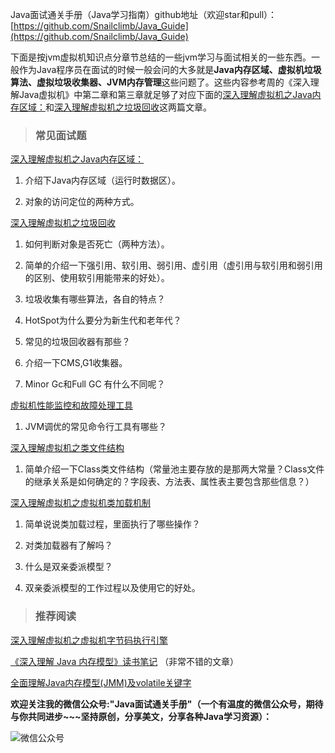 Java面试通关手册（Java学习指南）github地址（欢迎star和pull）：[https://github.com/Snailclimb/Java_Guide](https://github.com/Snailclimb/Java_Guide)



下面是按jvm虚拟机知识点分章节总结的一些jvm学习与面试相关的一些东西。一般作为Java程序员在面试的时候一般会问的大多就是**Java内存区域、虚拟机垃圾算法、虚拟垃圾收集器、JVM内存管理**这些问题了。这些内容参考周的《深入理解Java虚拟机》中第二章和第三章就足够了对应下面的[深入理解虚拟机之Java内存区域：](https://link.zhihu.com/?target=https%3A//mp.weixin.qq.com/s%3F__biz%3DMzU4NDQ4MzU5OA%3D%3D%26mid%3D2247483910%26idx%3D1%26sn%3D246f39051a85fc312577499691fba89f%26chksm%3Dfd985467caefdd71f9a7c275952be34484b14f9e092723c19bd4ef557c324169ed084f868bdb%23rd)和[深入理解虚拟机之垃圾回收](https://link.zhihu.com/?target=https%3A//mp.weixin.qq.com/s%3F__biz%3DMzU4NDQ4MzU5OA%3D%3D%26mid%3D2247483914%26idx%3D1%26sn%3D9aa157d4a1570962c39783cdeec7e539%26chksm%3Dfd98546bcaefdd7d9f61cd356e5584e56b64e234c3a403ed93cb6d4dde07a505e3000fd0c427%23rd)这两篇文章。


> ### 常见面试题

[深入理解虚拟机之Java内存区域：](https://link.zhihu.com/?target=https%3A//mp.weixin.qq.com/s%3F__biz%3DMzU4NDQ4MzU5OA%3D%3D%26mid%3D2247483910%26idx%3D1%26sn%3D246f39051a85fc312577499691fba89f%26chksm%3Dfd985467caefdd71f9a7c275952be34484b14f9e092723c19bd4ef557c324169ed084f868bdb%23rd)

1. 介绍下Java内存区域（运行时数据区）。

2. 对象的访问定位的两种方式。


[深入理解虚拟机之垃圾回收](https://link.zhihu.com/?target=https%3A//mp.weixin.qq.com/s%3F__biz%3DMzU4NDQ4MzU5OA%3D%3D%26mid%3D2247483914%26idx%3D1%26sn%3D9aa157d4a1570962c39783cdeec7e539%26chksm%3Dfd98546bcaefdd7d9f61cd356e5584e56b64e234c3a403ed93cb6d4dde07a505e3000fd0c427%23rd)

1. 如何判断对象是否死亡（两种方法）。

2. 简单的介绍一下强引用、软引用、弱引用、虚引用（虚引用与软引用和弱引用的区别、使用软引用能带来的好处）。

3. 垃圾收集有哪些算法，各自的特点？

4. HotSpot为什么要分为新生代和老年代？

5. 常见的垃圾回收器有那些？

6. 介绍一下CMS,G1收集器。

7. Minor Gc和Full GC 有什么不同呢？



[虚拟机性能监控和故障处理工具](https://link.zhihu.com/?target=https%3A//mp.weixin.qq.com/s%3F__biz%3DMzU4NDQ4MzU5OA%3D%3D%26mid%3D2247483922%26idx%3D1%26sn%3D0695ff4c2700ccebb8fbc39011866bd8%26chksm%3Dfd985473caefdd6583eb42dbbc7f01918dc6827c808292bb74a5b6333e3d526c097c9351e694%23rd)

1. JVM调优的常见命令行工具有哪些？

[深入理解虚拟机之类文件结构](https://link.zhihu.com/?target=https%3A//mp.weixin.qq.com/s%3F__biz%3DMzU4NDQ4MzU5OA%3D%3D%26mid%3D2247483926%26idx%3D1%26sn%3D224413da998f7e024f7b8d87397934d9%26chksm%3Dfd985477caefdd61a2fe1a3f0be29e057082252e579332f5b6d9072a150b838cefe2c47b6e5a%23rd)

1. 简单介绍一下Class类文件结构（常量池主要存放的是那两大常量？Class文件的继承关系是如何确定的？字段表、方法表、属性表主要包含那些信息？）

[深入理解虚拟机之虚拟机类加载机制](http://mp.weixin.qq.com/s?__biz=MzU4NDQ4MzU5OA==&mid=2247483934&idx=1&sn=f247f9bee4e240f5e7fac25659da3bff&chksm=fd98547fcaefdd6996e1a7046e03f29df9308bdf82ceeffd111112766ffd3187892700f64b40#rd)

1. 简单说说类加载过程，里面执行了哪些操作？

2. 对类加载器有了解吗？

3. 什么是双亲委派模型？

4. 双亲委派模型的工作过程以及使用它的好处。





> ### 推荐阅读

[深入理解虚拟机之虚拟机字节码执行引擎](https://juejin.im/post/5aebcb076fb9a07a9a10b5f3)

[《深入理解 Java 内存模型》读书笔记](http://www.54tianzhisheng.cn/2018/02/28/Java-Memory-Model/) （非常不错的文章）

[全面理解Java内存模型(JMM)及volatile关键字 ](https://blog.csdn.net/javazejian/article/details/72772461)

**欢迎关注我的微信公众号:"Java面试通关手册"（一个有温度的微信公众号，期待与你共同进步~~~坚持原创，分享美文，分享各种Java学习资源）：**

![微信公众号](https://user-gold-cdn.xitu.io/2018/3/19/1623c870135a3609?w=215&h=215&f=jpeg&s=29172)
